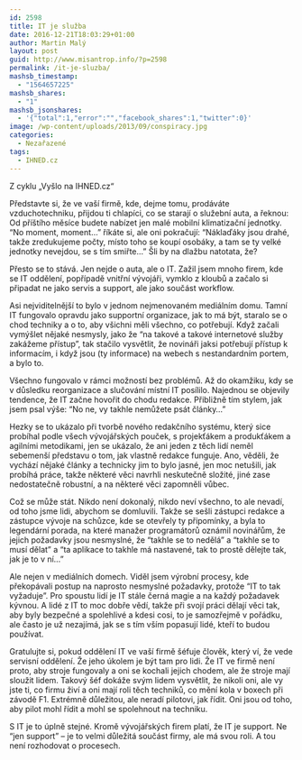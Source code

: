 ```yaml
---
id: 2598
title: IT je služba
date: 2016-12-21T18:03:29+01:00
author: Martin Malý
layout: post
guid: http://www.misantrop.info/?p=2598
permalink: /it-je-sluzba/
mashsb_timestamp:
  - "1564657225"
mashsb_shares:
  - "1"
mashsb_jsonshares:
  - '{"total":1,"error":"","facebook_shares":1,"twitter":0}'
image: /wp-content/uploads/2013/09/conspiracy.jpg
categories:
  - Nezařazené
tags:
  - IHNED.cz
---
```

Z cyklu &#8222;Vyšlo na IHNED.cz&#8220;

<span style="font-weight: 400;">Představte si, že ve vaší firmě, kde, dejme tomu, prodáváte vzduchotechniku, přijdou ti chlapíci, co se starají o služební auta, a řeknou: Od příštího měsíce budete nabízet jen malé mobilní klimatizační jednotky. “No moment, moment…” říkáte si, ale oni pokračují: “Náklaďáky jsou drahé, takže zredukujeme počty, místo toho se koupí osobáky, a tam se ty velké jednotky nevejdou, se s tím smiřte…” Šli by na dlažbu natotata, že?</span>

<span style="font-weight: 400;">Přesto se to stává. Jen nejde o auta, ale o IT. Zažil jsem mnoho firem, kde se IT oddělení, popřípadě vnitřní vývojáři, vymklo z kloubů a začalo si připadat ne jako servis a support, ale jako součást workflow.</span>

<span style="font-weight: 400;">Asi nejviditelnější to bylo v jednom nejmenovaném mediálním domu. Tamní IT fungovalo opravdu jako supportní organizace, jak to má být, staralo se o chod techniky a o to, aby všichni měli všechno, co potřebují. Když začali vymýšlet nějaké nesmysly, jako že “na takové a takové internetové služby zakážeme přístup”, tak stačilo vysvětlit, že novináři jaksi potřebují přístup k informacím, i když jsou (ty informace) na webech s nestandardním portem, a bylo to. </span>

<span style="font-weight: 400;">Všechno fungovalo v rámci možností bez problémů. Až do okamžiku, kdy se v důsledku reorganizace a slučování místní IT posílilo. Najednou se objevily tendence, že IT začne hovořit do chodu redakce. Přibližně tím stylem, jak jsem psal výše: “No ne, vy takhle nemůžete psát články…”</span>

<span style="font-weight: 400;">Hezky se to ukázalo při tvorbě nového redakčního systému, který sice probíhal podle všech vývojářských pouček, s projekťákem a produkťákem a agilními metodikami, jen se ukázalo, že ani jeden z těch lidí neměl sebemenší představu o tom, jak vlastně redakce funguje. Ano, věděli, že vychází nějaké články a technicky jim to bylo jasné, jen moc netušili, jak probíhá práce, takže některé věci navrhli neskutečně složité, jiné zase nedostatečně robustní, a na některé věci zapomněli vůbec.</span>

<span style="font-weight: 400;">Což se může stát. Nikdo není dokonalý, nikdo neví všechno, to ale nevadí, od toho jsme lidi, abychom se domluvili. Takže se sešli zástupci redakce a zástupce vývoje na schůzce, kde se otevřely ty připomínky, a byla to legendární porada, na které manažer programátorů oznámil novinářům, že jejich požadavky jsou nesmyslné, že “takhle se to nedělá” a “takhle se to musí dělat” a “ta aplikace to takhle má nastavené, tak to prostě dělejte tak, jak je to v ní…”</span>

<span style="font-weight: 400;">Ale nejen v mediálních domech. Viděl jsem výrobní procesy, kde překopávali postup na naprosto nesmyslné požadavky, protože “IT to tak vyžaduje”. Pro spoustu lidí je IT stále černá magie a na každý požadavek kývnou. A lidé z IT to moc dobře vědí, takže při svojí práci dělají věci tak, aby byly bezpečné a spolehlivé a kdesi cosi, to je samozřejmě v pořádku, ale často je už nezajímá, jak se s tím vším popasují lidé, kteří to budou používat. </span>

<span style="font-weight: 400;">Gratulujte si, pokud oddělení IT ve vaší firmě šéfuje člověk, který ví, že vede servisní oddělení. Že jeho úkolem je být tam pro lidi. Že IT ve firmě není proto, aby stroje fungovaly a oni se kochali jejich chodem, ale že stroje mají sloužit lidem. Takový šéf dokáže svým lidem vysvětlit, že nikoli oni, ale vy jste ti, co firmu živí a oni mají roli těch techniků, co mění kola v boxech při závodě F1. Extrémně důležitou, ale neradí pilotovi, jak řídit. Oni jsou od toho, aby pilot mohl řídit a mohl se spolehnout na techniku.</span>

<span style="font-weight: 400;">S IT je to úplně stejné. Kromě vývojářských firem platí, že IT je support. Ne “jen support” &#8211; je to velmi důležitá součást firmy, ale má svou roli. A tou není rozhodovat o procesech. </span>